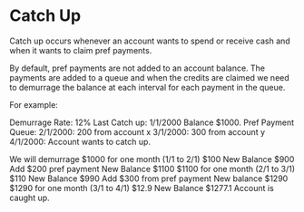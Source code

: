 # Catch Up

Catch up occurs whenever an account wants to spend or receive cash and when it wants to claim pref payments.

By default, pref payments are not added to an account balance.  The payments are added to a queue and when the credits are claimed we need to demurrage the balance at each interval for each payment in the queue.

For example:

Demurrage Rate: 12%
Last Catch up: 1/1/2000
Balance $1000.
Pref Payment Queue:
2/1/2000: 200 from account x
3/1/2000: 300 from account y
4/1/2000: Account wants to catch up.

We will demurrage
$1000 for one month (1/1 to 2/1) $100
New Balance $900
Add $200 pref payment
New Balance $1100
$1100 for one month (2/1 to 3/1) $110
New Balance $990
Add $300 from pref payment
New balance $1290
$1290 for one month (3/1 to 4/1) $12.9
New Balance $1277.1
Account is caught up.

